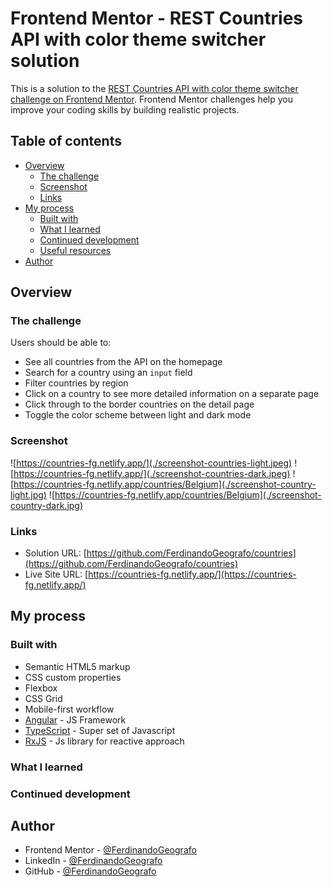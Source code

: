# Frontend Mentor - REST Countries API with color theme switcher solution

This is a solution to the [REST Countries API with color theme switcher challenge on Frontend Mentor](https://www.frontendmentor.io/challenges/rest-countries-api-with-color-theme-switcher-5cacc469fec04111f7b848ca). Frontend Mentor challenges help you improve your coding skills by building realistic projects.

## Table of contents

- [Overview](#overview)
  - [The challenge](#the-challenge)
  - [Screenshot](#screenshot)
  - [Links](#links)
- [My process](#my-process)
  - [Built with](#built-with)
  - [What I learned](#what-i-learned)
  - [Continued development](#continued-development)
  - [Useful resources](#useful-resources)
- [Author](#author)

## Overview

### The challenge

Users should be able to:

- See all countries from the API on the homepage
- Search for a country using an `input` field
- Filter countries by region
- Click on a country to see more detailed information on a separate page
- Click through to the border countries on the detail page
- Toggle the color scheme between light and dark mode

### Screenshot

![https://countries-fg.netlify.app/](./screenshot-countries-light.jpeg)
![https://countries-fg.netlify.app/](./screenshot-countries-dark.jpeg)
![https://countries-fg.netlify.app/countries/Belgium](./screenshot-country-light.jpg)
![https://countries-fg.netlify.app/countries/Belgium](./screenshot-country-dark.jpg)

### Links

- Solution URL: [https://github.com/FerdinandoGeografo/countries](https://github.com/FerdinandoGeografo/countries)
- Live Site URL: [https://countries-fg.netlify.app/](https://countries-fg.netlify.app/)

## My process

### Built with

- Semantic HTML5 markup
- CSS custom properties
- Flexbox
- CSS Grid
- Mobile-first workflow
- [Angular](https://angular.io/docs) - JS Framework
- [TypeScript](https://www.typescriptlang.org/) - Super set of Javascript
- [RxJS](https://rxjs.dev/) - Js library for reactive approach

### What I learned

### Continued development

## Author

- Frontend Mentor - [@FerdinandoGeografo](https://www.frontendmentor.io/profile/FerdinandoGeografo)
- LinkedIn - [@FerdinandoGeografo](https://www.linkedin.com/in/ferdinandogeografo/)
- GitHub - [@FerdinandoGeografo](https://github.com/FerdinandoGeografo/)
